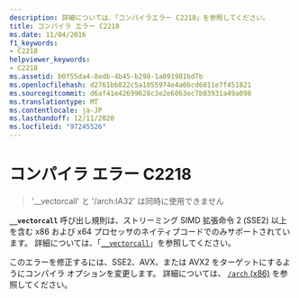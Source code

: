 ```yaml
---
description: 詳細については、「コンパイラエラー C2218」を参照してください。
title: コンパイラ エラー C2218
ms.date: 11/04/2016
f1_keywords:
- C2218
helpviewer_keywords:
- C2218
ms.assetid: b0f55da4-8edb-4b45-b298-1a091981bd7b
ms.openlocfilehash: d2761bb822c5a1055974e4a0bcd6011e7f451821
ms.sourcegitcommit: d6af41e42699628c3e2e6063ec7b03931a49a098
ms.translationtype: MT
ms.contentlocale: ja-JP
ms.lasthandoff: 12/11/2020
ms.locfileid: "97245526"
---
```

# <a name="compiler-error-c2218"></a>コンパイラ エラー C2218

> '__vectorcall' と '/arch:IA32' は同時に使用できません

**`__vectorcall`** 呼び出し規則は、ストリーミング SIMD 拡張命令 2 (SSE2) 以上を含む x86 および x64 プロセッサのネイティブコードでのみサポートされています。 詳細については、「[`__vectorcall`](../../cpp/vectorcall.md)」を参照してください。

このエラーを修正するには、SSE2、AVX、または AVX2 をターゲットにするようにコンパイラ オプションを変更します。 詳細については、 [`/arch` (x86)](../../build/reference/arch-x86.md) を参照してください。
